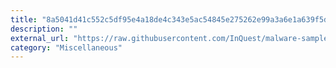 ```yaml
---
title: "8a5041d41c552c5df95e4a18de4c343e5ac54845e275262e99a3a6e1a639f5d4.vbs"
description: ""
external_url: "https://raw.githubusercontent.com/InQuest/malware-samples/master/2019-01-15-Mal-Excel-Doc-Macrosheet/stage-4-vbs/8a5041d41c552c5df95e4a18de4c343e5ac54845e275262e99a3a6e1a639f5d4"
category: "Miscellaneous"
---
```

